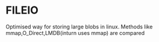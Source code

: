 # FILEIO

Optimised way for storing large blobs in linux. Methods like mmap,O_Direct,LMDB(inturn uses mmap) are compared
